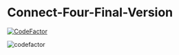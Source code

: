 # Connect-Four-Final-Version



[![CodeFactor](https://www.codefactor.io/repository/github/bgoonz/connect-four-final-version/badge/master)](https://www.codefactor.io/repository/github/bgoonz/connect-four-final-version/overview/master)





![codefactor](https://www.codefactor.io/repository/github/bgoonz/connect-four-final-version/badge/master)
